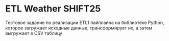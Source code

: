 # ETL Weather SHIFT25

Тестовое задание по реализации ETL1 пайплайна на библиотеке Python, которое загружает исходные данные, трансформирует их, а затем выгружает в CSV таблицу